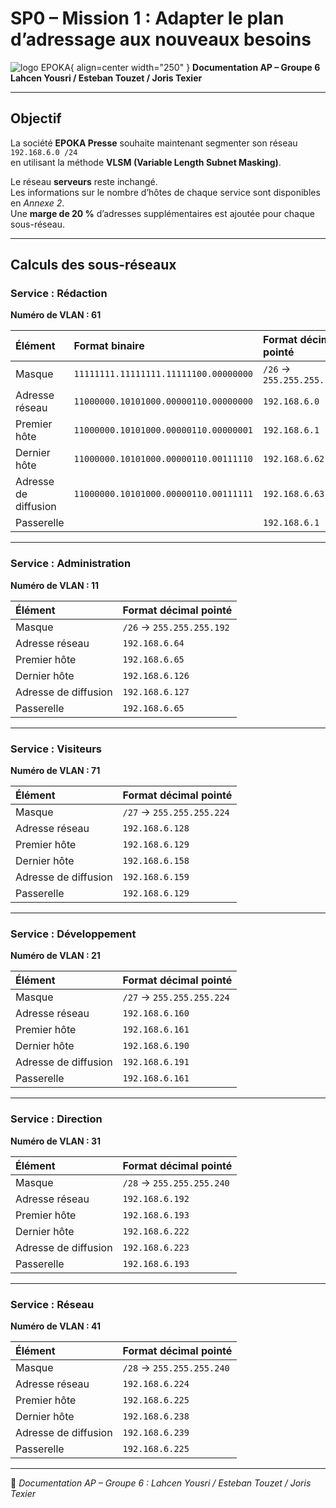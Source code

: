 # SP0 – Mission 1 : Adapter le plan d’adressage aux nouveaux besoins
![logo EPOKA](../../media/logo.png){ align=center width="250" }
**Documentation AP – Groupe 6**  
**Lahcen Yousri / Esteban Touzet / Joris Texier**

---

## Objectif

La société **EPOKA Presse** souhaite maintenant segmenter son réseau `192.168.6.0 /24`  
en utilisant la méthode **VLSM (Variable Length Subnet Masking)**.  

Le réseau **serveurs** reste inchangé.  
Les informations sur le nombre d’hôtes de chaque service sont disponibles en *Annexe 2*.  
Une **marge de 20 %** d’adresses supplémentaires est ajoutée pour chaque sous-réseau.  

---

## Calculs des sous-réseaux

### Service : Rédaction  
**Numéro de VLAN : 61**

| Élément | Format binaire | Format décimal pointé |
|:--|:--|:--|
| Masque | `11111111.11111111.11111100.00000000` | `/26` → `255.255.255.192` |
| Adresse réseau | `11000000.10101000.00000110.00000000` | `192.168.6.0` |
| Premier hôte | `11000000.10101000.00000110.00000001` | `192.168.6.1` |
| Dernier hôte | `11000000.10101000.00000110.00111110` | `192.168.6.62` |
| Adresse de diffusion | `11000000.10101000.00000110.00111111` | `192.168.6.63` |
| Passerelle |  | `192.168.6.1` |

---

### Service : Administration  
**Numéro de VLAN : 11**

| Élément | Format décimal pointé |
|:--|:--|
| Masque | `/26` → `255.255.255.192` |
| Adresse réseau | `192.168.6.64` |
| Premier hôte | `192.168.6.65` |
| Dernier hôte | `192.168.6.126` |
| Adresse de diffusion | `192.168.6.127` |
| Passerelle | `192.168.6.65` |

---

### Service : Visiteurs  
**Numéro de VLAN : 71**

| Élément | Format décimal pointé |
|:--|:--|
| Masque | `/27` → `255.255.255.224` |
| Adresse réseau | `192.168.6.128` |
| Premier hôte | `192.168.6.129` |
| Dernier hôte | `192.168.6.158` |
| Adresse de diffusion | `192.168.6.159` |
| Passerelle | `192.168.6.129` |

---

### Service : Développement  
**Numéro de VLAN : 21**

| Élément | Format décimal pointé |
|:--|:--|
| Masque | `/27` → `255.255.255.224` |
| Adresse réseau | `192.168.6.160` |
| Premier hôte | `192.168.6.161` |
| Dernier hôte | `192.168.6.190` |
| Adresse de diffusion | `192.168.6.191` |
| Passerelle | `192.168.6.161` |

---

### Service : Direction  
**Numéro de VLAN : 31**

| Élément | Format décimal pointé |
|:--|:--|
| Masque | `/28` → `255.255.255.240` |
| Adresse réseau | `192.168.6.192` |
| Premier hôte | `192.168.6.193` |
| Dernier hôte | `192.168.6.222` |
| Adresse de diffusion | `192.168.6.223` |
| Passerelle | `192.168.6.193` |

---

### Service : Réseau  
**Numéro de VLAN : 41**

| Élément | Format décimal pointé |
|:--|:--|
| Masque | `/28` → `255.255.255.240` |
| Adresse réseau | `192.168.6.224` |
| Premier hôte | `192.168.6.225` |
| Dernier hôte | `192.168.6.238` |
| Adresse de diffusion | `192.168.6.239` |
| Passerelle | `192.168.6.225` |

---

📘 *Documentation AP – Groupe 6 : Lahcen Yousri / Esteban Touzet / Joris Texier*
